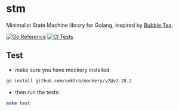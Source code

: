 # stm
Minimalist State Machine library for Golang, inspired by [Bubble Tea](https://github.com/charmbracelet/bubbletea).

[![Go Reference](https://pkg.go.dev/badge/github.com/fdelbos/stm.svg)](https://pkg.go.dev/github.com/fdelbos/stm)
[![CI Tests](https://github.com/fdelbos/stm/actions/workflows/ci.yaml/badge.svg?branch=master)](https://github.com/fdelbos/stm/actions?branch=master)


## Test
- make sure you have mockery installed
```sh
go install github.com/vektra/mockery/v2@v2.28.2
```
- then run the tests:
```sh
make test
```
